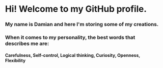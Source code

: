 # Hi! Welcome to my GitHub profile.

### My name is Damian and here I'm storing some of my creations.

### When it comes to my personality, the best words that describes me are:

#### Carefulness, Self-control, Logical thinking, Curiosity, Openness, Flexibility
